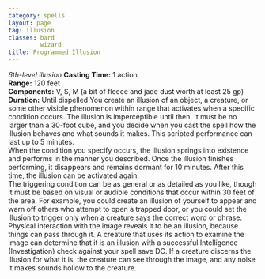 ```yaml
---
category: spells
layout: page
tag: Illusion
classes: bard
         wizard
title: Programmed Illusion 
---
```

_6th-level illusion_ 
**Casting Time:** 1 action   
**Range:** 120 feet   
**Components:** V, S, M (a bit of fleece and jade dust worth at least 25 gp)    
**Duration:** Until dispelled 
You create an illusion of an object, a creature, or some other visible phenomenon within range that activates when a specific condition occurs. The illusion is imperceptible until then. It must be no larger than a 30-foot cube, and you decide when you cast the spell how the illusion behaves and what sounds it makes. This scripted performance can last up to 5 minutes.    
When the condition you specify occurs, the illusion springs into existence and performs in the manner you described. Once the illusion finishes performing, it disappears and remains dormant for 10 minutes. After this time, the illusion can be activated again.    
The triggering condition can be as general or as detailed as you like, though it must be based on visual or audible conditions that occur within 30 feet of the area. For example, you could create an illusion of yourself to appear and warn off others who attempt to open a trapped door, or you could set the illusion to trigger only when a creature says the correct word or phrase.    
Physical interaction with the image reveals it to be an illusion, because things can pass through it. A creature that uses its action to examine the image can determine that it is an illusion with a successful Intelligence (Investigation) check against your spell save DC. If a creature discerns the illusion for what it is, the creature can see through the image, and any noise it makes sounds hollow to the creature. 